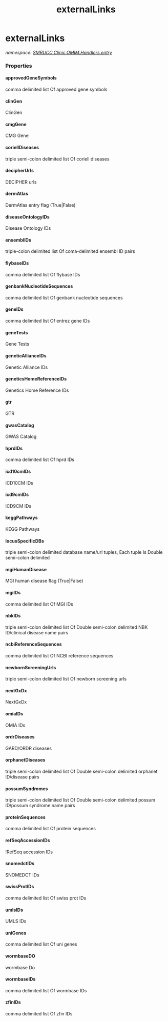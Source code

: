 ﻿---
title: externalLinks
---

# externalLinks
_namespace: [SMRUCC.Clinic.OMIM.Handlers.entry](N-SMRUCC.Clinic.OMIM.Handlers.entry.html)_






### Properties

#### approvedGeneSymbols
comma delimited list Of approved gene symbols
#### clinGen
ClinGen
#### cmgGene
CMG Gene
#### coriellDiseases
triple semi-colon delimited list Of coriell diseases
#### decipherUrls
DECIPHER urls
#### dermAtlas
DermAtlas entry flag (True|False)
#### diseaseOntologyIDs
Disease Ontology IDs
#### ensemblIDs
triple-colon delimited list Of coma-delimited ensembl ID pairs
#### flybaseIDs
comma delimited list Of flybase IDs
#### genbankNucleotideSequences
comma delimited list Of genbank nucleotide sequences
#### geneIDs
comma delimited list Of entrez gene IDs
#### geneTests
Gene Tests
#### geneticAllianceIDs
Genetic Alliance IDs
#### geneticsHomeReferenceIDs
Genetics Home Reference IDs
#### gtr
GTR
#### gwasCatalog
GWAS Catalog
#### hprdIDs
comma delimited list Of hprd IDs
#### icd10cmIDs
ICD10CM IDs
#### icd9cmIDs
ICD9CM IDs
#### keggPathways
KEGG Pathways
#### locusSpecificDBs
triple semi-colon delimited database name/url tuples, Each tuple Is Double semi-colon delimited
#### mgiHumanDisease
MGI human disease flag (True|False)
#### mgiIDs
comma delimited list Of MGI IDs
#### nbkIDs
triple semi-colon delimited list Of Double semi-colon delimited NBK ID/clinical disease name pairs
#### ncbiReferenceSequences
comma delimited list Of NCBI reference sequences
#### newbornScreeningUrls
triple semi-colon delimited list Of newborn screening urls
#### nextGxDx
NextGxDx
#### omiaIDs
OMIA IDs
#### ordrDiseases
GARD/ORDR diseases
#### orphanetDiseases
triple semi-colon delimited list Of Double semi-colon delimited orphanet ID/disease pairs
#### possumSyndromes
triple semi-colon delimited list Of Double semi-colon delimited possum ID/possum syndrome name pairs
#### proteinSequences
comma delimited list Of protein sequences
#### refSeqAccessionIDs
!RefSeq accession IDs
#### snomedctIDs
SNOMEDCT IDs
#### swissProtIDs
comma delimited list Of swiss prot IDs
#### umlsIDs
UMLS IDs
#### uniGenes
comma delimited list Of uni genes
#### wormbaseDO
wormbase Do
#### wormbaseIDs
comma delimited list Of wormbase IDs
#### zfinIDs
comma delimited list Of zfin IDs
